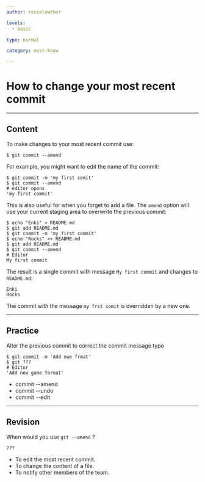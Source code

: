 ```yaml
---
author: rosielowther

levels:
  - basic

type: normal

category: must-know

---
```

# How to change your most recent commit 

---
## Content

To make changes to your most recent commit use:
```
$ git commit --amend
```
For example, you might want to edit the name of the commit:
```
$ git commit -m 'my first comit'
$ git commit --amend
# editor opens
'my first commit'
```
This is also useful for when you forget to add a file. The `amend` option will use your current staging area to overwrite the previous commit:
```
$ echo "Enki" > README.md
$ git add README.md
$ git commit -m 'my first commit'
$ echo "Rocks" >> README.md
$ git add README.md
$ git commit --amend
# Editor
My first commit
```

The result is a single commit with message `My first commit` and changes to `README.md`:
```
Enki
Rocks
```
The commit with the message `my frst comit` is overridden by a new one.

---
## Practice

Alter the previous commit to correct the commit message typo
```
$ git commit -m 'Add nwe frmat'
$ git ???
# Editor
'Add new game format'
```
*  commit --amend
*  commit --undo
*  commit --edit

---
## Revision

When would you use `git --amend` ?
```
??? 
```
* To edit the most recent commit.
* To change the content of a file.
* To notify other members of the team.